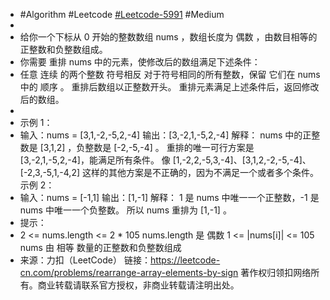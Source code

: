 - #Algorithm #Leetcode [#Leetcode-5991](https://leetcode-cn.com/problems/rearrange-array-elements-by-sign/) #Medium
-
- 给你一个下标从 0 开始的整数数组 nums ，数组长度为 偶数 ，由数目相等的正整数和负整数组成。
- 你需要 重排 nums 中的元素，使修改后的数组满足下述条件：
- 任意 连续 的两个整数 符号相反
  对于符号相同的所有整数，保留 它们在 nums 中的 顺序 。
  重排后数组以正整数开头。
  重排元素满足上述条件后，返回修改后的数组。
-
- 示例 1：
- 输入：nums = [3,1,-2,-5,2,-4]
  输出：[3,-2,1,-5,2,-4]
  解释：
  nums 中的正整数是 [3,1,2] ，负整数是 [-2,-5,-4] 。
  重排的唯一可行方案是 [3,-2,1,-5,2,-4]，能满足所有条件。
  像 [1,-2,2,-5,3,-4]、[3,1,2,-2,-5,-4]、[-2,3,-5,1,-4,2] 这样的其他方案是不正确的，因为不满足一个或者多个条件。 
  示例 2：
- 输入：nums = [-1,1]
  输出：[1,-1]
  解释：
  1 是 nums 中唯一一个正整数，-1 是 nums 中唯一一个负整数。
  所以 nums 重排为 [1,-1] 。
- 提示：
- 2 <= nums.length <= 2 * 105
  nums.length 是 偶数
  1 <= |nums[i]| <= 105
  nums 由 相等 数量的正整数和负整数组成
- 来源：力扣（LeetCode）
  链接：https://leetcode-cn.com/problems/rearrange-array-elements-by-sign
  著作权归领扣网络所有。商业转载请联系官方授权，非商业转载请注明出处。
